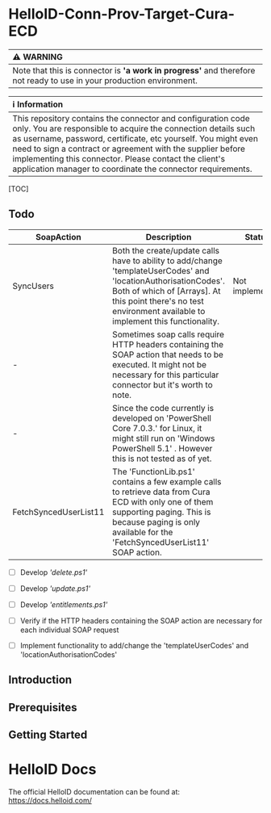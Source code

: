 # HelloID-Conn-Prov-Target-Cura-ECD

| :warning: WARNING |
|:---------------------------|
| Note that this is connector is **'a work in progress'** and therefore not ready to use in your  production environment.       |

| :information_source: Information |
|:---------------------------|
| This repository contains the connector and configuration code only. You are responsible to acquire the connection details such as username, password, certificate, etc yourself. You might even need to sign a contract or agreement with the supplier before implementing this connector. Please contact the client's application manager to coordinate the connector requirements.       |


[TOC]

## Todo

| SoapAction            | Description                                                  | Status          |
| --------------------- | ------------------------------------------------------------ | --------------- |
| SyncUsers             | Both the create/update calls have to ability to add/change 'templateUserCodes' and 'locationAuthorisationCodes'. Both of which of [Arrays]. At this point there's no test environment available to implement this functionality. | Not implemented |
| -                     | Sometimes soap calls require HTTP headers containing the SOAP action that needs to be executed. It might not be necessary for this particular connector but it's worth to note. |                 |
| -                     | Since the code currently is developed on 'PowerShell Core 7.0.3.' for Linux, it might still run on 'Windows PowerShell 5.1' . However this is not tested as of yet. |                 |
| FetchSyncedUserList11 | The 'FunctionLib.ps1' contains a few example calls to retrieve data from Cura ECD with only one of them supporting paging. This is because paging is only available for the 'FetchSyncedUserList11' SOAP action. |                 |

- [ ] Develop *'delete.ps1'*
- [ ] Develop *'update.ps1'*


- [ ] Develop *'entitlements.ps1'*
- [ ] Verify if the HTTP headers containing the SOAP action are necessary for each individual SOAP request
- [ ] Implement functionality to add/change the 'templateUserCodes' and 'locationAuthorisationCodes'

## Introduction

## Prerequisites

## Getting Started

# HelloID Docs
The official HelloID documentation can be found at: https://docs.helloid.com/
